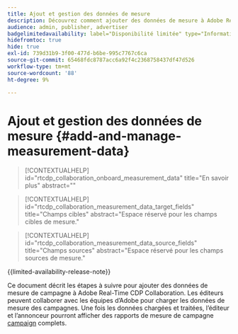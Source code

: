 ```yaml
---
title: Ajout et gestion des données de mesure
description: Découvrez comment ajouter des données de mesure à Adobe Real-Time CDP Collaboration.
audience: admin, publisher, advertiser
badgelimitedavailability: label="Disponibilité limitée" type="Informative" url="https://helpx.adobe.com/legal/product-descriptions/real-time-customer-data-platform-collaboration.html newtab=true"
hidefromtoc: true
hide: true
exl-id: 739d31b9-3f00-477d-b6be-995c7767c6ca
source-git-commit: 65468fdc8787acc6a92f4c2368758437df47d526
workflow-type: tm+mt
source-wordcount: '88'
ht-degree: 9%

---
```


# Ajout et gestion des données de mesure {#add-and-manage-measurement-data}

>[!CONTEXTUALHELP]
>id="rtcdp_collaboration_onboard_measurement_data"
>title="En savoir plus"
>abstract=""

>[!CONTEXTUALHELP]
>id="rtcdp_collaboration_measurement_data_target_fields"
>title="Champs cibles"
>abstract="Espace réservé pour les champs cibles de mesure."

>[!CONTEXTUALHELP]
>id="rtcdp_collaboration_measurement_data_source_fields"
>title="Champs sources"
>abstract="Espace réservé pour les champs sources de mesure."

{{limited-availability-release-note}}

Ce document décrit les étapes à suivre pour ajouter des données de mesure de campagne à Adobe Real-Time CDP Collaboration. Les éditeurs peuvent collaborer avec les équipes d’Adobe pour charger les données de mesure des campagnes. Une fois les données chargées et traitées, l’éditeur et l’annonceur pourront afficher des rapports de mesure de campagne [campaign](/help/guide/collaborate/measure.md) complets.
